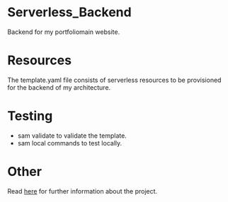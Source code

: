 # Serverless_Backend

Backend for my portfoliomain website.

# Resources

The template.yaml file consists of serverless resources to be provisioned for the backend of my architecture.

# Testing

- sam validate to validate the template.
- sam local commands to test locally.

# Other

Read <a href="https://abhishekcs96.github.io" target="blank" refferer_policy="no_refferer">here</a> for further information about the project.
